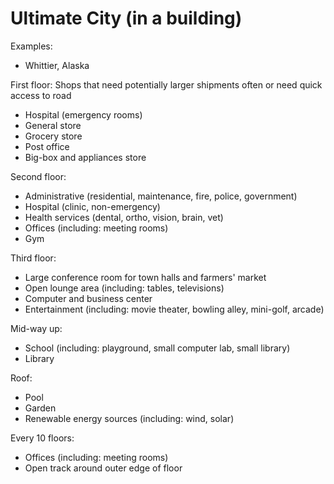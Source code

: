 # Ultimate City (in a building)

Examples:
- Whittier, Alaska

First floor: Shops that need potentially larger shipments often or need quick access to road
- Hospital (emergency rooms)
- General store
- Grocery store
- Post office
- Big-box and appliances store

Second floor:
- Administrative (residential, maintenance, fire, police, government)
- Hospital (clinic, non-emergency)
- Health services (dental, ortho, vision, brain, vet)
- Offices (including: meeting rooms)
- Gym

Third floor:
- Large conference room for town halls and farmers' market
- Open lounge area (including: tables, televisions)
- Computer and business center
- Entertainment (including: movie theater, bowling alley, mini-golf, arcade)

Mid-way up:
- School (including: playground, small computer lab, small library)
- Library

Roof:
- Pool
- Garden
- Renewable energy sources (including: wind, solar)

Every 10 floors:
- Offices (including: meeting rooms)
- Open track around outer edge of floor

